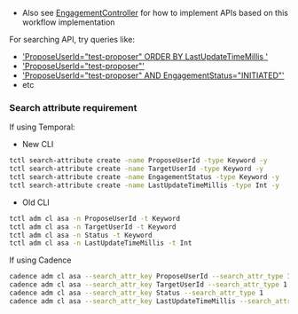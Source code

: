 
* Also see [EngagementController](https://github.com/indeedeng/iwf-java-samples/blob/main/src/main/java/io/iworkflow/controller/EngagementWorkflowController.java) for how to implement APIs based on this workflow implementation


For searching API, try queries like:
* ['ProposeUserId="test-proposer" ORDER BY LastUpdateTimeMillis '](http://localhost:8803/engagement/list?query=%27ProposeUserId=%22test-proposer%22%20ORDER%20BY%20LastUpdateTimeMillis%20%20%27)
* ['ProposeUserId="test-proposer"'](http://localhost:8803/engagement/list?query=%27ProposeUserId=%22test-proposer%22%20%27)
* ['ProposeUserId="test-proposer" AND EngagementStatus="INITIATED"'](http://localhost:8803/engagement/list?query=%27ProposeUserId=%22test-proposer%22%20AND%20EngagementStatus=%22INITIATED%22%27)
* etc
### Search attribute requirement

If using Temporal:

* New CLI
```bash
tctl search-attribute create -name ProposeUserId -type Keyword -y
tctl search-attribute create -name TargetUserId -type Keyword -y
tctl search-attribute create -name EngagementStatus -type Keyword -y
tctl search-attribute create -name LastUpdateTimeMillis -type Int -y
```

* Old CLI
``` bash
tctl adm cl asa -n ProposeUserId -t Keyword
tctl adm cl asa -n TargetUserId -t Keyword
tctl adm cl asa -n Status -t Keyword
tctl adm cl asa -n LastUpdateTimeMillis -t Int

```

If using Cadence

```bash
cadence adm cl asa --search_attr_key ProposeUserId --search_attr_type 1
cadence adm cl asa --search_attr_key TargetUserId --search_attr_type 1
cadence adm cl asa --search_attr_key Status --search_attr_type 1
cadence adm cl asa --search_attr_key LastUpdateTimeMillis --search_attr_type 2
```